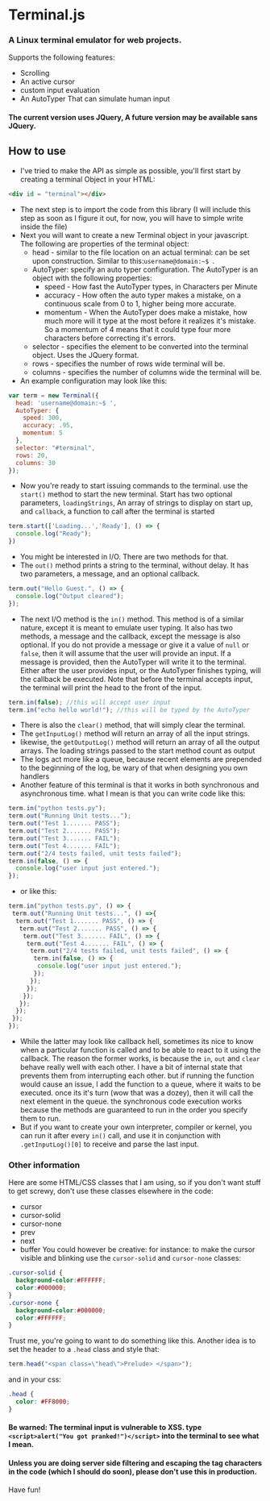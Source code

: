 # Terminal.js

### A Linux terminal emulator for web projects.

Supports the following features:
* Scrolling
* An active cursor
* custom input evaluation
* An AutoTyper That can simulate human input

#### The current version uses JQuery, A future version may be available sans JQuery.

## How to use

* I've tried to make the API as simple as possible, you'll first start by creating a terminal Object in your HTML:
```HTML
<div id = "terminal"></div>
```
* The next step is to import the code from this library
  (I will include this step as soon as I figure it out, for now, you will have to simple write inside the file)
* Next you will want to create a new Terminal object in your javascript. The following are properties of the terminal object:
  * head - similar to the file location on an actual terminal: can be set upon construction. Similar to this:`username@domain:~$ `.
  * AutoTyper: specify an auto typer configuration. The AutoTyper is an object with the following properties:
    * speed - How fast the AutoTyper types, in Characters per Minute
    * accuracy - How often the auto typer makes a mistake, on a continuous scale from 0 to 1, higher being more accurate.
    * momentum - When the AutoTyper does make a mistake, how much more will it type at the most before it realizes it's mistake. So a momentum of 4 means that it could type four more characters before correcting it's errors.
  * selector - specifies the element to be converted into the terminal object. Uses the JQuery format.
  * rows - specifies the number of rows wide terminal will be.
  * columns - specifies the number of columns wide the terminal will be.
* An example configuration may look like this:
```javascript
var term = new Terminal({
  head: 'username@domain:~$ ',
  AutoTyper: {
    speed: 300,
    accuracy: .95,
    momentum: 5
  },
  selector: "#terminal",
  rows: 20,
  columns: 30
});
```
* Now you're ready to start issuing commands to the terminal. use the `start()` method to start the new terminal. Start has two optional parameters, `loadingStrings`, An array of strings to display on start up, and `callback`, a function to call after the terminal is started
```javascript
term.start(['Loading...','Ready'], () => {
  console.log("Ready");
})
```
* You might be interested in I/O. There are two methods for that.
* The `out()` method prints a string to the terminal, without delay. It has two parameters, a message, and an optional callback.
```javascript
term.out("Hello Guest.", () => {
  console.log("Output cleared");
});
```
* The next I/O method is the `in()` method. This method is of a similar nature, except it is meant to emulate user typing. It also has two methods, a message and the callback, except the message is also optional. If you do not provide a message or give it a value of `null` or `false`, then it will assume that the user will provide an input. If a message is provided, then the AutoTyper will write it to the terminal. Either after the user provides input, or the AutoTyper finishes typing, will the callback be executed. Note that before the terminal accepts input, the terminal will print the head to the front of the input.
```javascript
term.in(false); //this will accept user input
term.in("echo hello world!"); //this will be typed by the AutoTyper
```
* There is also the `clear()` method, that will simply clear the terminal.
* The `getInputLog()` method will return an array of all the input strings.
* likewise, the `getOutputLog()` method will return an array of all the output arrays. The loading strings passed to the start method count as output
* The logs act more like a queue, because recent elements are prepended to the beginning of the log, be wary of that when designing you own handlers
* Another feature of this terminal is that it works in both synchronous and asynchronous time. what I mean is that you can write code like this:
```javascript
term.in("python tests.py");
term.out("Running Unit tests...");
term.out("Test 1....... PASS");
term.out("Test 2....... PASS");
term.out("Test 3....... FAIL");
term.out("Test 4....... FAIL");
term.out("2/4 tests failed, unit tests failed");
term.in(false, () => {
  console.log("user input just entered.");
});
```
* or like this:
```javascript
term.in("python tests.py", () => {  
 term.out("Running Unit tests...", () =>{
  term.out("Test 1....... PASS", () => {
   term.out("Test 2....... PASS", () => {
    term.out("Test 3....... FAIL", () => {
     term.out("Test 4....... FAIL", () => {
      term.out("2/4 tests failed, unit tests failed", () => {
       term.in(false, () => {
        console.log("user input just entered.");
       });  
      });
     });
    });
   });
  });
 });
});
```
* While the latter may look like callback hell, sometimes its nice to know when a particular function is called and to be able to react to it using the callback. The reason the former works, is because the `in`, `out` and `clear` behave really well with each other. I have a bit of internal state that prevents them from interrupting each other. but if running the function would cause an issue, I add the function to a queue, where it waits to be executed. once its it's turn (wow that was a dozey), then it will call the next element in the queue.
the synchronous code execution works because the methods are guaranteed to run in the order you specify them to run.
* But if you want to create your own interpreter, compiler or kernel, you can run it after every `in()` call, and use it in conjunction with `.getInputLog()[0]` to receive and parse the last input.

### Other information
Here are some HTML/CSS classes that I am using, so if you don't want stuff to get screwy, don't use these classes elsewhere in the code:
* cursor
* cursor-solid
* cursor-none
* prev
* next
* buffer
You could however be creative: for instance:
to make the cursor visible and blinking use the `cursor-solid` and `cursor-none` classes:
```CSS
.cursor-solid {
  background-color:#FFFFFF;
  color:#000000;
}
.cursor-none {
  background-color:#000000;
  color:#FFFFFF;
}
```
Trust me, you're going to want to do something like this.
Another idea is to set the header to a `.head` class and style that:
```javascript
term.head("<span class=\"head\">Prelude> </span>");
```
and in your css:
```CSS
.head {
  color: #FF8000;
}
```

#### Be warned: The terminal input is vulnerable to XSS. type `<script>alert("You got pranked!")</script>` into the terminal to see what I mean.
#### Unless you are doing server side filtering and escaping the tag characters in the code (which I should do soon), please don't use this in production.

Have fun!
